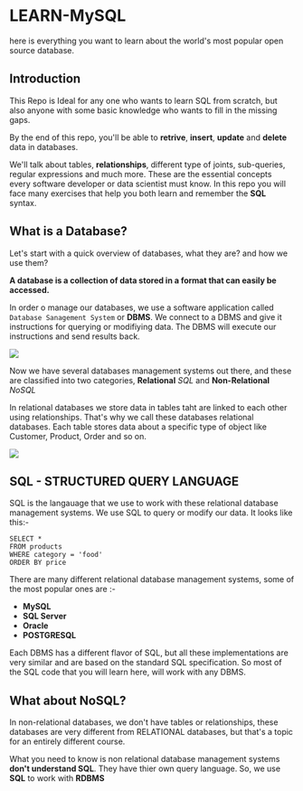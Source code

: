 # LEARN-MySQL
here is everything you want to learn about the world's most popular open source database.


## Introduction
This Repo is Ideal for any one who wants to learn SQL from scratch, but also anyone with some basic knowledge who wants to fill in the missing gaps.

By the end of this repo, you'll be able to **retrive**, **insert**, **update** and **delete** data in databases.

We'll talk about tables, **relationships**, different type of joints, sub-queries, regular expressions and much more. These are the essential concepts every software developer or data scientist must know. 
In this repo you will face many exercises that help you both learn and remember the **SQL** syntax.


## What is a Database? 
Let's start with a quick overview of databases, what they are? and how we use them?

**A database is a collection of data stored in a format that can easily be accessed.**

In order o manage our databases, we use a software application called `Database Sanagement System` or **DBMS**. We connect to a DBMS and give it instructions for querying or modifiying data. The DBMS will execute our instructions and send results back. 

![](https://i.imgur.com/mb41Ku8.png)


Now we have several databases management systems out there, and these are classified into two categories, **Relational** *SQL* and **Non-Relational** *NoSQL* 

In relational databases we store data in tables taht are linked to each other using relationships. That's why we call these databases relational databases.
Each table stores data about a specific type of object like Customer, Product, Order and so on.

![](https://i.imgur.com/AufGgaP.png)


## SQL - STRUCTURED QUERY LANGUAGE
SQL is the langauage that we use to work with these relational database management systems. We use SQL to query or modify our data. It looks like this:-

```
SELECT *
FROM products
WHERE category = 'food'
ORDER BY price
```

There are many different relational database management systems, some of the most popular ones are :-
* **MySQL**
* **SQL Server**
* **Oracle**
* **POSTGRESQL**

Each DBMS has a different flavor of SQL, but all these implementations are very similar and are based on the standard SQL specification. So most of the SQL code that you will learn here, will work with any DBMS.

## What about NoSQL?

In non-relational databases, we don't have tables or relationships, these databases are very different from RELATIONAL databases, but that's a topic for an entirely different course.

What you need to know is non relational database management systems **don't understand SQL**. They have thier own query language. So, we use **SQL** to work with **RDBMS**  

